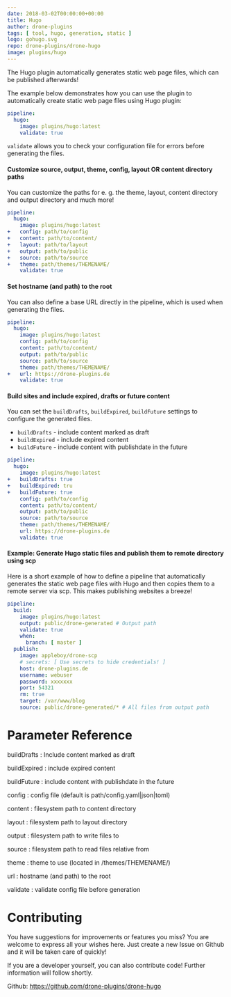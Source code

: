 ```yaml
---
date: 2018-03-02T00:00:00+00:00
title: Hugo
author: drone-plugins
tags: [ tool, hugo, generation, static ]
logo: gohugo.svg
repo: drone-plugins/drone-hugo
image: plugins/hugo
---
```


The Hugo plugin automatically generates static web page files, which can be published afterwards!

The example below demonstrates how you can use the plugin to automatically create static web page files using Hugo plugin:

```yml
pipeline:
  hugo:
    image: plugins/hugo:latest
    validate: true
```

`validate` allows you to check your configuration file for errors before generating the files.

#### Customize source, output, theme, config, layout OR content directory paths

You can customize the paths for e. g. the theme, layout, content directory and output directory and much more!

```yml
pipeline:
  hugo:
    image: plugins/hugo:latest
+   config: path/to/config
+   content: path/to/content/
+   layout: path/to/layout
+   output: path/to/public
+   source: path/to/source
+   theme: path/themes/THEMENAME/
    validate: true
```

#### Set hostname (and path) to the root

You can also define a base URL directly in the pipeline, which is used when generating the files.

```yml
pipeline:
  hugo:
    image: plugins/hugo:latest
    config: path/to/config
    content: path/to/content/
    output: path/to/public
    source: path/to/source
    theme: path/themes/THEMENAME/
+   url: https://drone-plugins.de
    validate: true
```

#### Build sites and include expired, drafts or future content

You can set the `buildDrafts`, `buildExpired`, `buildFuture` settings to configure the generated files.

- `buildDrafts` - include content marked as draft
- `buildExpired` - include expired content
- `buildFuture` - include content with publishdate in the future

```yml
pipeline:
  hugo:
    image: plugins/hugo:latest
+   buildDrafts: true
+   buildExpired: tru
+   buildFuture: true
    config: path/to/config
    content: path/to/content/
    output: path/to/public
    source: path/to/source
    theme: path/themes/THEMENAME/
    url: https://drone-plugins.de
    validate: true
```

#### **Example**: Generate Hugo static files and publish them to remote directory using scp

Here is a short example of how to define a pipeline that automatically generates the static web page files with Hugo and then copies them to a remote server via scp. This makes publishing websites a breeze!

```yml
pipeline:
  build:
    image: plugins/hugo:latest
    output: public/drone-generated # Output path
    validate: true
    when:
      branch: [ master ]
  publish:
    image: appleboy/drone-scp
    # secrets: [ Use secrets to hide credentials! ]
    host: drone-plugins.de
    username: webuser
    password: xxxxxxx
    port: 54321
    rm: true
    target: /var/www/blog
    source: public/drone-generated/* # All files from output path

```

# Parameter Reference

buildDrafts
: Include content marked as draft

buildExpired
: include expired content

buildFuture
: include content with publishdate in the future

config
: config file (default is path/config.yaml|json|toml)

content
: filesystem path to content directory

layout
: filesystem path to layout directory

output
: filesystem path to write files to

source
: filesystem path to read files relative from

theme
: theme to use (located in /themes/THEMENAME/)

url
: hostname (and path) to the root

validate
: validate config file before generation

# Contributing

You have suggestions for improvements or features you miss? You are welcome to express all your wishes here. Just create a new Issue on Github and it will be taken care of quickly!

If you are a developer yourself, you can also contribute code! Further information will follow shortly.

Github: https://github.com/drone-plugins/drone-hugo
